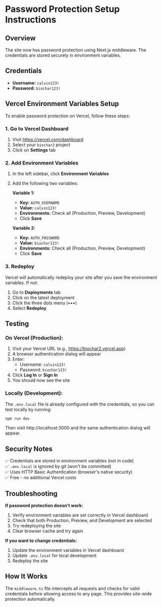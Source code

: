 # Password Protection Setup Instructions

## Overview
The site now has password protection using Next.js middleware. The credentials are stored securely in environment variables.

## Credentials
- **Username:** `calvin123!`
- **Password:** `biochar123!`

## Vercel Environment Variables Setup

To enable password protection on Vercel, follow these steps:

### 1. Go to Vercel Dashboard
1. Visit https://vercel.com/dashboard
2. Select your `biochar2` project
3. Click on **Settings** tab

### 2. Add Environment Variables
1. In the left sidebar, click **Environment Variables**
2. Add the following two variables:

   **Variable 1:**
   - **Key:** `AUTH_USERNAME`
   - **Value:** `calvin123!`
   - **Environments:** Check all (Production, Preview, Development)
   - Click **Save**

   **Variable 2:**
   - **Key:** `AUTH_PASSWORD`
   - **Value:** `biochar123!`
   - **Environments:** Check all (Production, Preview, Development)
   - Click **Save**

### 3. Redeploy
Vercel will automatically redeploy your site after you save the environment variables. If not:
1. Go to **Deployments** tab
2. Click on the latest deployment
3. Click the three dots menu (•••)
4. Select **Redeploy**

## Testing

### On Vercel (Production):
1. Visit your Vercel URL (e.g., https://biochar2.vercel.app)
2. A browser authentication dialog will appear
3. Enter:
   - Username: `calvin123!`
   - Password: `biochar123!`
4. Click **Log In** or **Sign In**
5. You should now see the site

### Locally (Development):
The `.env.local` file is already configured with the credentials, so you can test locally by running:
```bash
npm run dev
```

Then visit http://localhost:3000 and the same authentication dialog will appear.

## Security Notes

✅ Credentials are stored in environment variables (not in code)  
✅ `.env.local` is ignored by git (won't be committed)  
✅ Uses HTTP Basic Authentication (browser's native security)  
✅ Free - no additional Vercel costs  

## Troubleshooting

**If password protection doesn't work:**
1. Verify environment variables are set correctly in Vercel dashboard
2. Check that both Production, Preview, and Development are selected
3. Try redeploying the site
4. Clear browser cache and try again

**If you want to change credentials:**
1. Update the environment variables in Vercel dashboard
2. Update `.env.local` for local development
3. Redeploy the site

## How It Works

The `middleware.ts` file intercepts all requests and checks for valid credentials before allowing access to any page. This provides site-wide protection automatically.
